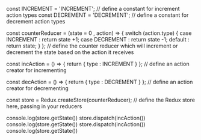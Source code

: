 const INCREMENT = 'INCREMENT'; // define a constant for increment action types
const DECREMENT = 'DECREMENT'; // define a constant for decrement action types

const counterReducer = (state = 0 , action) => {
    switch (action.type) {
        case INCREMENT :
            return state +1;
        case DECREMENT : 
            return state -1;
        default : 
            return state;
    }
}; // define the counter reducer which will increment or decrement the state based on the action it receives

const incAction =  () => {
    return {
        type : INCREMENT
    }
}; // define an action creator for incrementing

const decAction = () => {
    return {
        type : DECREMENT
    }
}; // define an action creator for decrementing

const store = Redux.createStore(counterReducer); // define the Redux store here, passing in your reducers

console.log(store.getState())
store.dispatch(incAction())
console.log(store.getState())
store.dispatch(incAction())
console.log(store.getState())
